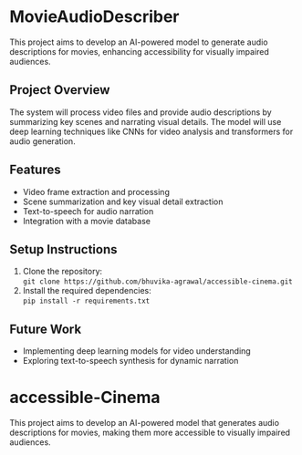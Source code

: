 # MovieAudioDescriber

This project aims to develop an AI-powered model to generate audio descriptions for movies, enhancing accessibility for visually impaired audiences.

## Project Overview
The system will process video files and provide audio descriptions by summarizing key scenes and narrating visual details. The model will use deep learning techniques like CNNs for video analysis and transformers for audio generation.

## Features
- Video frame extraction and processing
- Scene summarization and key visual detail extraction
- Text-to-speech for audio narration
- Integration with a movie database

## Setup Instructions
1. Clone the repository:  
   `git clone https://github.com/bhuvika-agrawal/accessible-cinema.git`
2. Install the required dependencies:  
   `pip install -r requirements.txt`

## Future Work
- Implementing deep learning models for video understanding
- Exploring text-to-speech synthesis for dynamic narration
# accessible-Cinema
This project aims to develop an AI-powered model that generates audio descriptions for movies, making them more accessible to visually impaired audiences.
